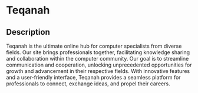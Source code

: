 # Teqanah

## Description
Teqanah is the ultimate online hub for
computer specialists from diverse fields. Our
site brings professionals together, facilitating
knowledge sharing and collaboration within the
computer community. Our goal is to streamline
communication and cooperation, unlocking
unprecedented opportunities for growth and
advancement in their respective fields. With
innovative features and a user-friendly
interface, Teqanah provides a seamless
platform for professionals to connect,
exchange ideas, and propel their careers.